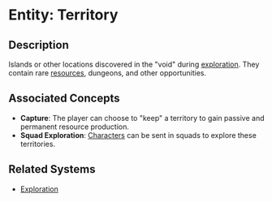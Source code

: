 # Entity: Territory

## Description
Islands or other locations discovered in the "void" during [exploration](../Systems/Exploration.md). They contain rare [resources](./Resource.md), dungeons, and other opportunities.

## Associated Concepts
- **Capture**: The player can choose to "keep" a territory to gain passive and permanent resource production.
- **Squad Exploration**: [Characters](./Character.md) can be sent in squads to explore these territories.

## Related Systems
- [Exploration](../Systems/Exploration.md)
